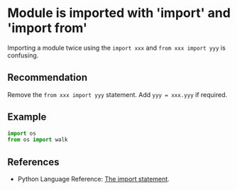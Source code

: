 # Module is imported with 'import' and 'import from'
Importing a module twice using the `import xxx` and `from xxx import yyy` is confusing.


## Recommendation
Remove the `from xxx import yyy` statement. Add `yyy = xxx.yyy` if required.


## Example

```python
import os
from os import walk

```

## References
* Python Language Reference: [The import statement](http://docs.python.org/2/reference/simple_stmts.html#import).
